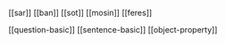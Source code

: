 [[sar]] [[ban]] [[sot]] [[mosin]] [[feres]]

[[question-basic]]
[[sentence-basic]]
[[object-property]]
